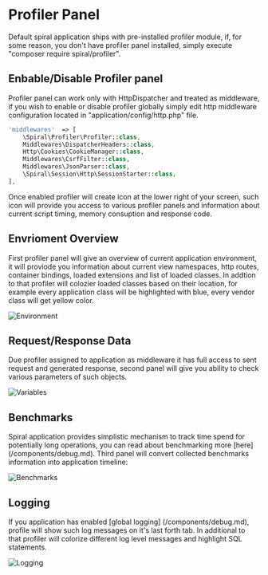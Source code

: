 # Profiler Panel
Default spiral application ships with pre-installed profiler module, if, for some reason, you don't have profiler panel installed, simply execute "composer require spiral/profiler".

## Enbable/Disable Profiler panel
Profiler panel can work only with HttpDispatcher and treated as middleware, if you wish to enable or disable profiler globally simply edit http middleware configuration located in "application/config/http.php" file.

```php
'middlewares'  => [
    \Spiral\Profiler\Profiler::class,
    Middlewares\DispatcherHeaders::class,
    Http\Cookies\CookieManager::class,
    Middlewares\CsrfFilter::class,
    Middlewares\JsonParser::class,
    \Spiral\Session\Http\SessionStarter::class,
],
```

Once enabled profiler will create icon at the lower right of your screen, such icon will provide you access to various profiler panels and information about current script timing, memory consuption and response code.

## Envrioment Overview
First profiler panel will give an overview of current application environment, it will proviode you information about current view namespaces, http routes, container bindings, loaded extensions and list of loaded classes. In addtion to that profiler will colozier loaded classes based on their location, for example every application class will be highlighted with blue, every vendor class will get yellow color.

![Environment](https://raw.githubusercontent.com/spiral/guide/master/resources/profiler/environment.png)

## Request/Response Data
Due profiler assigned to application as middleware it has full access to sent request and generated response, second panel will give you ability to check various parameters of such objects.

![Variables](https://raw.githubusercontent.com/spiral/guide/master/resources/profiler/variables.png)

## Benchmarks
Spiral application provides simplistic mechanism to track time spend for potentially long operations, you can read about benchmarking more [here] (/components/debug.md). Third panel will convert collected benchmarks information into application timeline:

![Benchmarks](https://raw.githubusercontent.com/spiral/guide/master/resources/profiler/benchmarks.png)

## Logging
If you application has enabled [global logging] (/components/debug.md), profile will show such log messages on it's last forth tab. In additional to that profiler will colorize different log level messages and highlight SQL statements.

![Logging](https://raw.githubusercontent.com/spiral/guide/master/resources/profiler/logging.png)